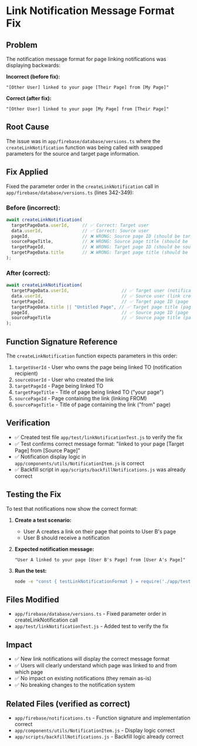 # Link Notification Message Format Fix

## Problem
The notification message format for page linking notifications was displaying backwards:

**Incorrect (before fix):**
```
"[Other User] linked to your page [Their Page] from [My Page]"
```

**Correct (after fix):**
```
"[Other User] linked to your page [My Page] from [Their Page]"
```

## Root Cause
The issue was in `app/firebase/database/versions.ts` where the `createLinkNotification` function was being called with swapped parameters for the source and target page information.

## Fix Applied
Fixed the parameter order in the `createLinkNotification` call in `app/firebase/database/versions.ts` (lines 342-349):

### Before (incorrect):
```javascript
await createLinkNotification(
  targetPageData.userId,     // ✅ Correct: Target user
  data.userId,               // ✅ Correct: Source user  
  pageId,                    // ❌ WRONG: Source page ID (should be target)
  sourcePageTitle,           // ❌ WRONG: Source page title (should be target)
  targetPageId,              // ❌ WRONG: Target page ID (should be source)
  targetPageData.title       // ❌ WRONG: Target page title (should be source)
);
```

### After (correct):
```javascript
await createLinkNotification(
  targetPageData.userId,                    // ✅ Target user (notification recipient)
  data.userId,                              // ✅ Source user (link creator)
  targetPageId,                             // ✅ Target page ID (page being linked TO)
  targetPageData.title || "Untitled Page", // ✅ Target page title (page being linked TO)
  pageId,                                   // ✅ Source page ID (page containing the link)
  sourcePageTitle                           // ✅ Source page title (page containing the link)
);
```

## Function Signature Reference
The `createLinkNotification` function expects parameters in this order:
1. `targetUserId` - User who owns the page being linked TO (notification recipient)
2. `sourceUserId` - User who created the link
3. `targetPageId` - Page being linked TO
4. `targetPageTitle` - Title of page being linked TO ("your page")
5. `sourcePageId` - Page containing the link (linking FROM)
6. `sourcePageTitle` - Title of page containing the link ("from" page)

## Verification
- ✅ Created test file `app/test/linkNotificationTest.js` to verify the fix
- ✅ Test confirms correct message format: "linked to your page [Target Page] from [Source Page]"
- ✅ Notification display logic in `app/components/utils/NotificationItem.js` is correct
- ✅ Backfill script in `app/scripts/backfillNotifications.js` was already correct

## Testing the Fix
To test that notifications now show the correct format:

1. **Create a test scenario:**
   - User A creates a link on their page that points to User B's page
   - User B should receive a notification

2. **Expected notification message:**
   ```
   "User A linked to your page [User B's Page] from [User A's Page]"
   ```

3. **Run the test:**
   ```bash
   node -e "const { testLinkNotificationFormat } = require('./app/test/linkNotificationTest.js'); testLinkNotificationFormat();"
   ```

## Files Modified
- `app/firebase/database/versions.ts` - Fixed parameter order in createLinkNotification call
- `app/test/linkNotificationTest.js` - Added test to verify the fix

## Impact
- ✅ New link notifications will display the correct message format
- ✅ Users will clearly understand which page was linked to and from which page
- ✅ No impact on existing notifications (they remain as-is)
- ✅ No breaking changes to the notification system

## Related Files (verified as correct)
- `app/firebase/notifications.ts` - Function signature and implementation correct
- `app/components/utils/NotificationItem.js` - Display logic correct
- `app/scripts/backfillNotifications.js` - Backfill logic already correct
